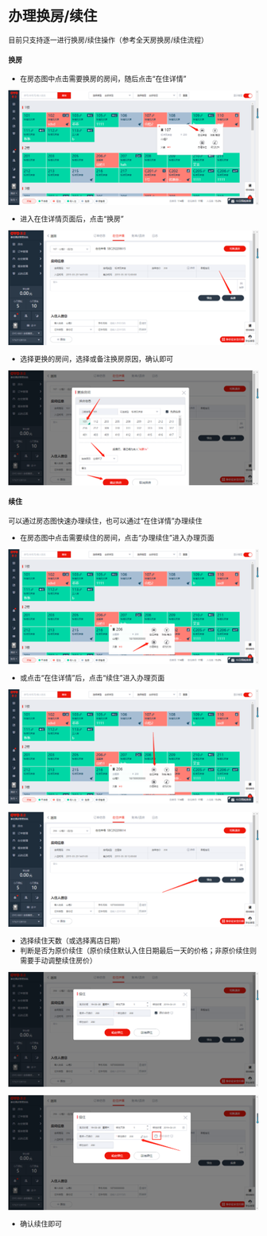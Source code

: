 # 办理换房/续住

目前只支持逐一进行换房/续住操作（参考全天房换房/续住流程）

#### 换房

* 在房态图中点击需要换房的房间，随后点击“在住详情”

![](../../../.gitbook/assets/image%20%28304%29.png)

* 进入在住详情页面后，点击“换房”

![](../../../.gitbook/assets/image%20%28113%29.png)

* 选择更换的房间，选择或备注换房原因，确认即可

![](../../../.gitbook/assets/image%20%28445%29.png)

#### 续住

可以通过房态图快速办理续住，也可以通过“在住详情”办理续住

* 在房态图中点击需要续住的房间，点击“办理续住”进入办理页面

![](../../../.gitbook/assets/image%20%28349%29.png)

* 或点击“在住详情”后，点击“续住”进入办理页面

![](../../../.gitbook/assets/image%20%2882%29.png)

![](../../../.gitbook/assets/image%20%28169%29.png)

* 选择续住天数（或选择离店日期）
* 判断是否为原价续住（原价续住默认入住日期最后一天的价格；非原价续住则需要手动调整续住房价）

![](../../../.gitbook/assets/image%20%2866%29.png)

![](../../../.gitbook/assets/image%20%28677%29.png)

* 确认续住即可

